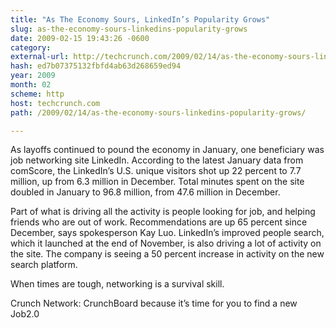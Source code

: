 ```yaml
---
title: "As The Economy Sours, LinkedIn’s Popularity Grows"
slug: as-the-economy-sours-linkedins-popularity-grows
date: 2009-02-15 19:43:26 -0600
category: 
external-url: http://techcrunch.com/2009/02/14/as-the-economy-sours-linkedins-popularity-grows/
hash: ed7b07375132fbfd4ab63d268659ed94
year: 2009
month: 02
scheme: http
host: techcrunch.com
path: /2009/02/14/as-the-economy-sours-linkedins-popularity-grows/

---
```




As layoffs continued to pound the economy in January, one beneficiary was job networking site LinkedIn.  According to the latest January data from comScore, the LinkedIn’s U.S. unique visitors shot up 22 percent to 7.7 million, up from 6.3 million in December. Total minutes spent on the site doubled in January to 96.8 million, from 47.6 million in December.

Part of what is driving all the activity is people looking for job, and helping friends who are out of work.  Recommendations are up 65 percent since December, says spokesperson Kay Luo.  LinkedIn’s improved people search, which it launched at the end of November, is also driving a lot of activity on the site.  The company is seeing a 50 percent increase in activity on the new search platform.

When times are tough, networking is a survival skill.

Crunch Network:  CrunchBoard because it’s time for you to find a new Job2.0





   

